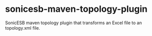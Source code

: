 sonicesb-maven-topology-plugin
==============================

SonicESB maven topology plugin that transforms an Excel file to an topology.xml file.
